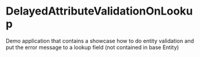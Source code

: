 # DelayedAttributeValidationOnLookup
Demo application that contains a showcase how to do entity validation and put the error message to a lookup field (not contained in base Entity)
